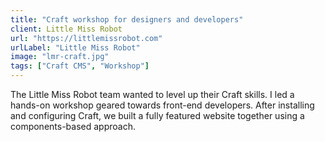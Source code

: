 ```yaml
---
title: "Craft workshop for designers and developers"
client: Little Miss Robot
url: "https://littlemissrobot.com"
urlLabel: "Little Miss Robot"
image: "lmr-craft.jpg"
tags: ["Craft CMS", "Workshop"]
---
```


The Little Miss Robot team wanted to level up their Craft skills. I led a hands-on workshop geared towards front-end developers. After installing and configuring Craft, we built a fully featured website together using a components-based approach.
